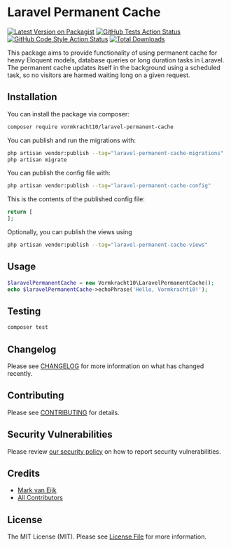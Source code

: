 # Laravel Permanent Cache

[![Latest Version on Packagist](https://img.shields.io/packagist/v/vormkracht10/laravel-permanent-cache.svg?style=flat-square)](https://packagist.org/packages/vormkracht10/laravel-permanent-cache)
[![GitHub Tests Action Status](https://img.shields.io/github/actions/workflow/status/vormkracht10/laravel-permanent-cache/run-tests.yml?branch=main&label=tests&style=flat-square)](https://github.com/vormkracht10/laravel-permanent-cache/actions?query=workflow%3Arun-tests+branch%3Amain)
[![GitHub Code Style Action Status](https://img.shields.io/github/actions/workflow/status/vormkracht10/laravel-permanent-cache/fix-php-code-style-issues.yml?branch=main&label=code%20style&style=flat-square)](https://github.com/vormkracht10/laravel-permanent-cache/actions?query=workflow%3A"Fix+PHP+code+style+issues"+branch%3Amain)
[![Total Downloads](https://img.shields.io/packagist/dt/vormkracht10/laravel-permanent-cache.svg?style=flat-square)](https://packagist.org/packages/vormkracht10/laravel-permanent-cache)

This package aims to provide functionality of using permanent cache for heavy Eloquent models, database queries or long duration tasks in Laravel. The permanent cache updates itself in the background using a scheduled task, so no visitors are harmed waiting long on a given request.

## Installation

You can install the package via composer:

```bash
composer require vormkracht10/laravel-permanent-cache
```

You can publish and run the migrations with:

```bash
php artisan vendor:publish --tag="laravel-permanent-cache-migrations"
php artisan migrate
```

You can publish the config file with:

```bash
php artisan vendor:publish --tag="laravel-permanent-cache-config"
```

This is the contents of the published config file:

```php
return [
];
```

Optionally, you can publish the views using

```bash
php artisan vendor:publish --tag="laravel-permanent-cache-views"
```

## Usage

```php
$laravelPermanentCache = new Vormkracht10\LaravelPermanentCache();
echo $laravelPermanentCache->echoPhrase('Hello, Vormkracht10!');
```

## Testing

```bash
composer test
```

## Changelog

Please see [CHANGELOG](CHANGELOG.md) for more information on what has changed recently.

## Contributing

Please see [CONTRIBUTING](CONTRIBUTING.md) for details.

## Security Vulnerabilities

Please review [our security policy](../../security/policy) on how to report security vulnerabilities.

## Credits

- [Mark van Eijk](https://github.com/vormkracht10)
- [All Contributors](../../contributors)

## License

The MIT License (MIT). Please see [License File](LICENSE.md) for more information.
